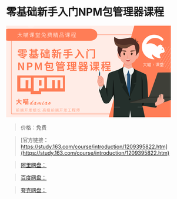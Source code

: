 # 零基础新手入门NPM包管理器课程

![img](../../../assets/study163/free/80c37a57a5f94f7c818ac1094d08884a.png)

> 价格：免费

> [官方链接：https://study.163.com/course/introduction/1209395822.htm](https://study.163.com/course/introduction/1209395822.htm)

> [阿里网盘：]()

> [百度网盘：]()

> [夸克网盘：]()
